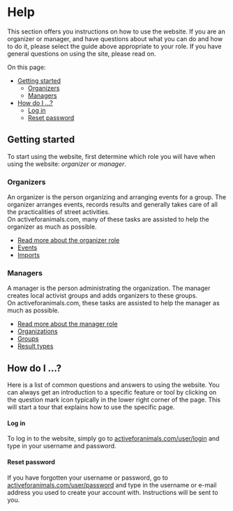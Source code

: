 # Help

This section offers you instructions on how to use the website. If you are an
organizer or manager, and have questions about what you can do and how to do it,
please select the guide above appropriate to your role. If you have general
questions on using the site, please read on.

On this page:

- [Getting started](#getting-started)
    - [Organizers](#organizers)
    - [Managers](#managers)
- [How do I ...?](#how-do-i)
    - [Log in](#log-in)
    - [Reset password](#reset-password)

## <a name="getting-started"></a>Getting started
To start using the website, first determine which role you will have when using
the website: *organizer* or *manager*.  

### <a name="organizers"></a>Organizers
An organizer is the person organizing and arranging events for a group. The
organizer arranges events, records results and generally takes care of all the
practicalities of street activities.    
On activeforanimals.com, many of these tasks are assisted to help the organizer
as much as possible.    
- [Read more about the organizer role](./help/organizer)
- [Events](../help/organizer/events)
- [Imports](../help/organizer/imports)

### <a name="managers"></a>Managers
A manager is the person administrating the organization. The manager creates
local activist groups and adds organizers to these groups.    
On activeforanimals.com, these tasks are assisted to help the manager as much
as possible.    
- [Read more about the manager role](./help/manager)
- [Organizations](../help/manager/organizations)
- [Groups](../help/manager/groups)
- [Result types](../help/manager/result-types)

## <a name="how-do-i"></a>How do I ...?

Here is a list of common questions and answers to using the website. You can
always get an introduction to a specific feature or tool by clicking on the
question mark icon typically in the lower right corner of the page. This will
start a tour that explains how to use the specific page.

#### <a name="log-in"></a>Log in
To log in to the website, simply go to
[activeforanimals.com/user/login](/user/login) and type in your username and
password.

#### <a name="reset-password"></a>Reset password
If you have forgotten your username or password, go to
[activeforanimals.com/user/password](/user/password) and type in the username or
e-mail address you used to create your account with. Instructions will be sent
to you.

